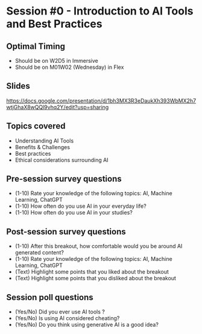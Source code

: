 # Session #0 - Introduction to AI Tools and Best Practices

## Optimal Timing

- Should be on W2D5 in Immersive
- Should be on M01W02 (Wednesday) in Flex

## Slides

https://docs.google.com/presentation/d/1bh3MX3R3eDaukXh393WbMX2h7wtjGhaX8wQQl9vhq2Y/edit?usp=sharing

## Topics covered

- Understanding AI Tools
- Benefits & Challenges
- Best practices
- Ethical considerations surrounding AI

## Pre-session survey questions

- (1-10) Rate your knowledge of the following topics: AI, Machine Learning, ChatGPT
- (1-10) How often do you use AI in your everyday life?
- (1-10) How often do you use AI in your studies?

## Post-session survey questions

- (1-10) After this breakout, how comfortable would you be around AI generated content?
- (1-10) Rate your knowledge of the following topics: AI, Machine Learning, ChatGPT
- (Text) Highlight some points that you liked about the breakout
- (Text) Highlight some points that you disliked about the breakout

## Session poll questions

- (Yes/No) Did you ever use AI tools ?
- (Yes/No) Is using AI considered cheating?
- (Yes/No) Do you think using generative AI is a good idea?
